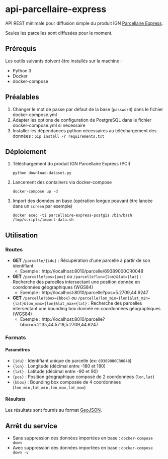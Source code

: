 # api-parcellaire-express

API REST minimale pour diffusion simple du produit IGN [Parcellaire Express](https://geoservices.ign.fr/ressources_documentaires/Espace_documentaire/PARCELLAIRE_CADASTRAL/Parcellaire_Express_PCI/DL_Parcellaire_Express_PCI.pdf).

Seules les parcelles sont diffusées pour le moment.

## Prérequis

Les outils suivants doivent être installés sur la machine :
* Python 3
* Docker
* docker-compose

## Préalables

1. Changer le mot de passe par défaut de la base (`password`) dans le fichier docker-compose.yml
2. Adapter les options de configuration de PostgreSQL dans le fichier docker-compose.yml si nécessaire
3. Installer les dépendances python nécessaires au téléchargement des données : `pip install -r requirements.txt`

## Déploiement

1. Téléchargement du produit IGN Parcellaire Express (PCI)

    `python download-dataset.py`

2. Lancement des containers via docker-compose

    `docker-compose up -d`

3. Import des données en base (opération longue pouvant être lancée dans un `screen` par exemple)

    `docker exec -ti parcellaire-express-postgis /bin/bash /tmp/scripts/import-data.sh`

## Utilisation

### Routes

* **GET** `/parcelle/{idu}` : Récupération d'une parcelle à partir de son identifiant
  * Exemple : http://localhost:8010/parcelle/69389000CR0048
* **GET** `/parcelle?pos={pos}` *ou* `/parcelle?lon={lon}&lat={lat}` : Recherche des parcelles intersectant une position donnée en coordonnées géographiques (WGS84)
  * Exemple : http://localhost:8010/parcelle?pos=5.2709,44.6247
* **GET** `/parcelle?bbox={bbox}` *ou* `/parcelle?lon_min={lon}&lat_min={lat}&lon_max={lon}&lat_max={lat}` : Recherche des parcelles intersectant une bounding box donnée en coordonnées géographiques (WGS84)
  * Exemple : http://localhost:8010/parcelle?bbox=5.2135,44.5719,5.2709,44.6247

### Formats

#### Paramètres

* `{idu}` : Identifiant unique de parcelle (ex: `69389000CR0048`)
* `{lon}` : Longitude (décimal entre -180 et 180)
* `{lat}` : Latitude (décimal entre -90 et 90)
* `{pos}` : Position géographique composé de 2 coordonnées (`lon,lat`)
* `{bbox}` : Bounding box composée de 4 coordonnées (`lon_min,lat_min,lon_max,lat_max`)

#### Résultats

Les résultats sont fournis au format [GeoJSON](https://fr.wikipedia.org/wiki/GeoJSON).

## Arrêt du service

* Sans suppression des données importées en base : `docker-compose down`
* Avec suppression des données importées en base : `docker-compose down -v`
